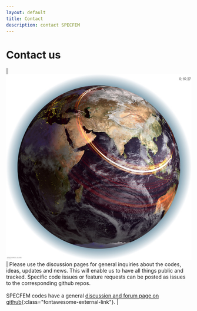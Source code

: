 ```yaml
---
layout: default
title: Contact
description: contact SPECFEM
---
```


# Contact us

| ![Earth](figures/earth-shakemovie.jpg "Earth")  | Please use the discussion pages for general inquiries about the codes, ideas, updates and news. This will enable us to have all things public and tracked. Specific code issues or feature requests can be posted as issues to the corresponding github repos.<br><br>SPECFEM codes have a general [discussion and forum page on github](https://github.com/orgs/SPECFEM/discussions){:class="fontawesome-external-link"}. |




